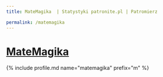 ```yaml
---
title: MateMagika  | Statystyki patronite.pl | Patromierz

permalink: /matemagika
---
```


# [MateMagika ](https://patronite.pl/matemagika)

{% include profile.md name="matemagika" prefix="m" %}
